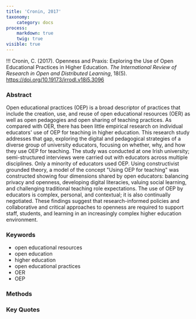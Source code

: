 ```yaml
---
title: 'Cronin, 2017'
taxonomy:
    category: docs
process:
    markdown: true
    twig: true
visible: true
---
```


!!! Cronin, C. (2017). Openness and Praxis: Exploring the Use of Open Educational Practices in Higher Education. *The International Review of Research in Open and Distributed Learning*, 18(5). https://doi.org/10.19173/irrodl.v18i5.3096


### Abstract

Open educational practices (OEP) is a broad descriptor of practices that include the creation, use, and reuse of open educational resources (OER) as well as open pedagogies and open sharing of teaching practices. As compared with OER, there has been little empirical research on individual educators' use of OEP for teaching in higher education. This research study addresses that gap, exploring the digital and pedagogical strategies of a diverse group of university educators, focusing on whether, why, and how they use OEP for teaching. The study was conducted at one Irish university; semi-structured interviews were carried out with educators across multiple disciplines. Only a minority of educators used OEP. Using constructivist grounded theory, a model of the concept "Using OEP for teaching" was constructed showing four dimensions shared by open educators: balancing privacy and openness, developing digital literacies, valuing social learning, and challenging traditional teaching role expectations. The use of OEP by educators is complex, personal, and contextual; it is also continually negotiated. These findings suggest that research-informed policies and collaborative and critical approaches to openness are required to support staff, students, and learning in an increasingly complex higher education environment.

### Keywords
- open educational resources
- open education
- higher education
- open educational practices
- OER
- OEP

### Methods

### Key Quotes
